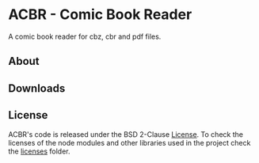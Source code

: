 # ACBR - Comic Book Reader

A comic book reader for cbz, cbr and pdf files.

## About

## Downloads

## License

ACBR's code is released under the BSD 2-Clause [License](./LICENSE). To check the licenses of the node modules and other libraries used in the project check the [licenses](./licenses/) folder.
